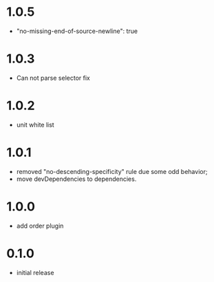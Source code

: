 # 1.0.5 
- "no-missing-end-of-source-newline": true
# 1.0.3
- Can not parse selector fix
# 1.0.2
- unit white list
# 1.0.1
- removed "no-descending-specificity" rule due some odd behavior;
- move devDependencies to dependencies.
# 1.0.0
- add order plugin
# 0.1.0
- initial release
